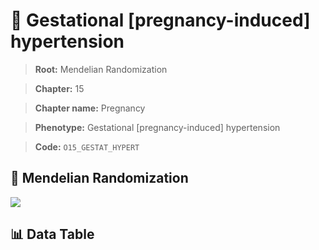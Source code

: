 # 🧪 Gestational [pregnancy-induced] hypertension

> **Root:** Mendelian Randomization

> **Chapter:** 15  

> **Chapter name:** Pregnancy

> **Phenotype:** Gestational [pregnancy-induced] hypertension  

> **Code:** `O15_GESTAT_HYPERT`

## 🧬 Mendelian Randomization  

<img src="/MR/Figures/Forward/O15_GESTAT_HYPERT.png"/>

## 📊 Data Table

<CsvTableMRF src="/public/MR/Data/Forward/O15_GESTAT_HYPERT.csv"/>
